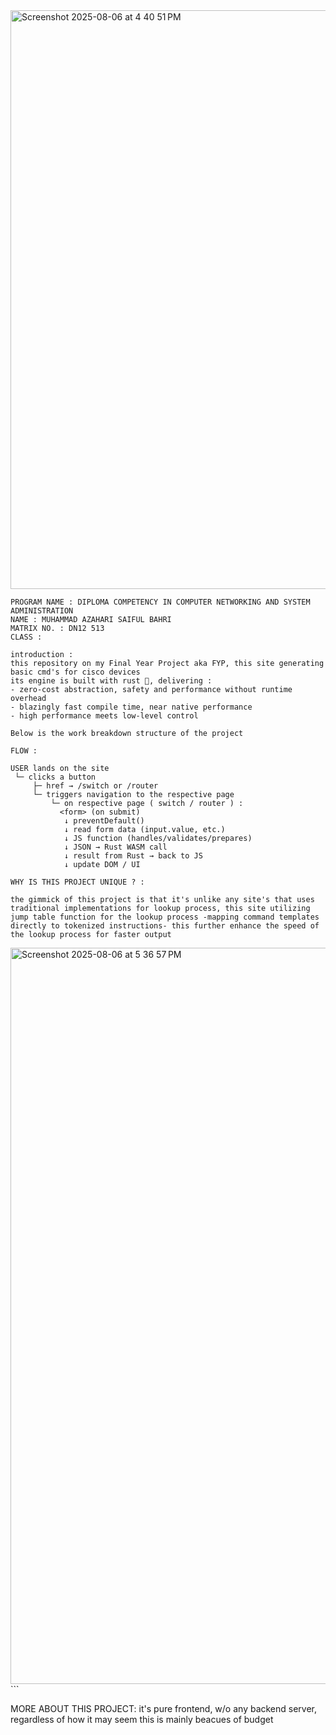 <img width="1946" height="926" alt="Screenshot 2025-08-06 at 4 40 51 PM" src="https://github.com/user-attachments/assets/0a961c04-f35c-4303-973a-0ce053978ad6" />

```
PROGRAM NAME : DIPLOMA COMPETENCY IN COMPUTER NETWORKING AND SYSTEM ADMINISTRATION  
NAME : MUHAMMAD AZAHARI SAIFUL BAHRI
MATRIX NO. : DN12 513
CLASS : 

introduction :
this repository on my Final Year Project aka FYP, this site generating basic cmd's for cisco devices
its engine is built with rust 🦀, delivering :
- zero-cost abstraction, safety and performance without runtime overhead
- blazingly fast compile time, near native performance
- high performance meets low-level control

Below is the work breakdown structure of the project
```

```
FLOW :

USER lands on the site
 └─ clicks a button
     ├─ href → /switch or /router
     └─ triggers navigation to the respective page
         └─ on respective page ( switch / router ) :
           <form> (on submit)
            ↓ preventDefault()
            ↓ read form data (input.value, etc.)
            ↓ JS function (handles/validates/prepares)
            ↓ JSON → Rust WASM call
            ↓ result from Rust → back to JS
            ↓ update DOM / UI
```
```
WHY IS THIS PROJECT UNIQUE ? :

the gimmick of this project is that it's unlike any site's that uses traditional implementations for lookup process, this site utilizing jump table function for the lookup process -mapping command templates directly to tokenized instructions- this further enhance the speed of the lookup process for faster output
```
<img width="2492" height="1178" alt="Screenshot 2025-08-06 at 5 36 57 PM" src="https://github.com/user-attachments/assets/80c6eff8-e50e-4a3f-b716-a2752459a931" />
```

MORE ABOUT THIS PROJECT:
it's pure frontend, w/o any backend server, regardless of how it may seem 
this is mainly beacues of budget
